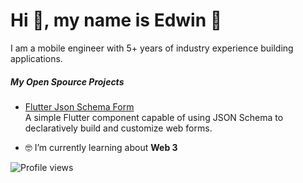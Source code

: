 # Hi 👋, my name is Edwin 💙

I am a mobile engineer with 5+ years of industry experience building  applications.



##### My Open Spource Projects

- [Flutter Json Schema Form](https://github.com/edlose16b/flutter_jsonschema_form)\
  A simple Flutter component capable of using JSON Schema to declaratively build and customize web forms.


- 🤓  I’m currently learning about **Web 3**

<!-- 

![GitHub stats](https://github-readme-stats.vercel.app/api?username=edlose16b&show_icons=true&theme=algolia&border_color=4A69BD)

[![Top Langs](https://github-readme-stats.vercel.app/api/top-langs/?username=edlose16b&layout=compact&langs_count=10&theme=algolia&border_color=4A69BD)](https://github.com/edlose16b?tab=repositories) -->


![Profile views](https://gpvc.arturio.dev/edlose16b) 
